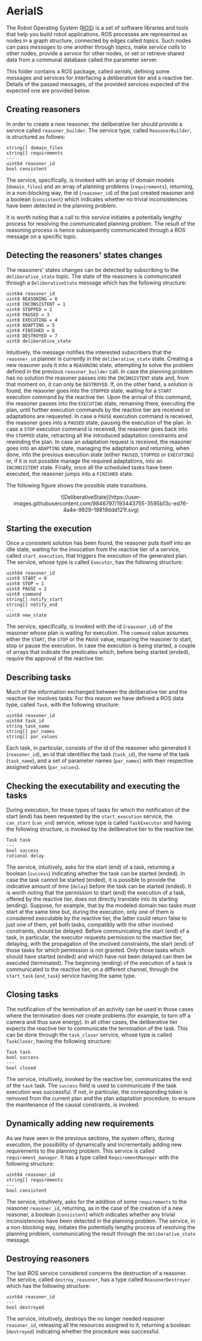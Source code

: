 # AerialS

The Robot Operating System ([ROS](https://www.ros.org/)) is a set of software libraries and tools that help you build robot applications. ROS processes are represented as nodes in a graph structure, connected by edges called _topics_. Such nodes can pass _messages_ to one another through _topics_, make _service calls_ to other nodes, provide a _service_ for other nodes, or set or retrieve shared data from a communal database called the parameter server. 

This folder contains a ROS package, called _aerials_, defining some messages and services for interfacing a deliberative tier and a reactive tier. Details of the passed messages, of the provided services expected of the expected one are provided below.

## Creating reasoners

In order to create a new reasoner, the deliberative tier should provide a service called `reasoner_builder`. The service type, called `ReasonerBuilder`, is structured as follows:

```
string[] domain_files
string[] requirements
---
uint64 reasoner_id
bool consistent
```

The service, specifically, is invoked with an array of domain models (`domain_files`) and an array of planning problems (`requirements`), returning, in a non-blocking way, the id (`reasoner_id`) of the just created reasoner and a boolean (`consistent`) which indicates whether no trivial inconsistencies have been detected in the planning problem.

It is worth noting that a call to this service initiates a potentially lengthy process for resolving the communicated planning problem. The result of the reasoning process is hence subsequently communicated through a ROS message on a specific topic.

## Detecting the reasoners' states changes

The reasoners' states changes can be detected by subscribing to the `deliberative_state` topic. The state of the reasoners is communicated through a `DeliberativeState` message which has the following structure:

```
uint64 reasoner_id
uint8 REASONING = 0
uint8 INCONSISTENT = 1
uint8 STOPPED = 2
uint8 PAUSED = 3
uint8 EXECUTING = 4
uint8 ADAPTING = 5
uint8 FINISHED = 6
uint8 DESTROYED = 7
uint8 deliberative_state
```

Intuitively, the message notifies the interested subscribers that the `reasoner_id` planner is currently in the `deliberative_state` state. Creating a new reasoner puts it into a `REASONING` state, attempting to solve the problem defined in the previous `reasoner_builder` call. In case the planning problem has no solution the reasoner passes into the `INCONSISTENT` state and, from that moment on, it can only be `DESTROYED`. If, on the other hand, a solution is found, the reasoner goes into the `STOPPED` state, waiting for a `START` execution command by the reactive tier. Upon the arrival of this command, the reasoner passes into the `EXECUTING` state, remaining there, executing the plan, until further execution commands by the reactive tier are received or adaptations are requested. In case a `PAUSE` execution command is received, the reasoner goes into a `PAUSED` state, pausing the execution of the plan. In case a `STOP` execution command is received, the reasoner goes back into the `STOPPED` state, retracting all the introduced adaptation constraints and rewinding the plan. In case an adaptation request is received, the reasoner goes into an `ADAPTING` state, managing the adaptation and returning, when done, into the previous execution state (either `PAUSED`, `STOPPED` or `EXECUTING`) or, if it is not possible manage the required adaptations, into an `INCONSISTENT` state. Finally, once all the scheduled tasks have been executed, the reasoner jumps into a `FINISHED` state.

The following figure shows the possible state transitions.

<p align="center">
![DeliberativeState](https://user-images.githubusercontent.com/9846797/193443755-3595b13c-ed76-4a4e-9929-18819ddd121f.svg)
</p>

## Starting the execution

Once a consistent solution has been found, the reasoner puts itself into an idle state, waiting for the invocation from the reactive tier of a service, called `start_execution`, that triggers the execution of the generated plan. The service, whose type is called `Executor`, has the following structure:

```
uint64 reasoner_id
uint8 START = 0
uint8 STOP = 1
uint8 PAUSE = 2
uint8 command
string[] notify_start
string[] notify_end
---
uint8 new_state
```

The service, specifically, is invoked with the id (`reasoner_id`) of the reasoner whose plan is waiting for execution. The `command` value assumes either the `START`, the `STOP` or the `PAUSE` value, requiring the reasoner to start, stop or pause the execution. In case the execution is being started, a couple of arrays that indicate the predicates which, before being started (ended), require the approval of the reactive tier.

## Describing tasks

Much of the information exchanged between the deliberative tier and the reactive tier involves tasks. For this reason we have defined a ROS data type, called `Task`, with the following structure:

```
uint64 reasoner_id
uint64 task_id
string task_name
string[] par_names
string[] par_values
```

Each task, in particular, consists of the id of the reasoner who generated it (`reasoner_id`), an id that identifies the task (`task_id`), the name of the task (`task_name`), and a set of parameter names (`par_names`) with their respective assigned values (`par_values`).

## Checking the executability and executing the tasks

During execution, for those types of tasks for which the notification of the start (end) has been requested by the `start_execution` service, the `can_start` (`can_end`) service, whose type is called `TaskExecutor` and having the following structure, is invoked by the deliberative tier to the reactive tier.

```
Task task
---
bool success
rational delay
```

The service, intuitively, asks for the start (end) of a task, returning a boolean (`success`) indicating whether the task can be started (ended). In case the task cannot be started (ended), it is possible to provide the indicative amount of time (`delay`) before the task can be started (ended). It is worth noting that the permission to start (end) the execution of a task, offered by the reactive tier, does not directly translate into its starting (ending). Suppose, for example, that by the modeled domain two tasks must start at the same time but, during the execution, only one of them is considered executable by the reactive tier, the latter could return false to just one of them, yet both tasks, compatibly with the other involved constraints, should be delayed. Before communicating the start (end) of a task, in particular, the executor requests permission to the reactive tier, delaying, with the propagation of the involved constraints, the start (end) of those tasks for which permission is not granted. Only those tasks which should have started (ended) and which have not been delayed can then be executed (terminated). The beginning (ending) of the execution of a task is communicated to the reactive tier, on a different channel, through the `start_task` (`end_task`) service having the same type.

## Closing tasks

The notification of the termination of an activity can be used in those cases where the termination does not create problems (for example, to turn off a camera and thus save energy). In all other cases, the deliberative tier expects the reactive tier to communicate the termination of the task. This can be done through the `task_closer` service, whose type is called `TaskCloser`, having the following structure:

```
Task task
bool success
---
bool closed
```

The service, intuitively, invoked by the reactive tier, communicates the end of the `task` task. The `success` field is used to communicate if the task execution was successful. If not, in particular, the corresponding token is removed from the current plan and the plan adaptation procedure, to ensure the maintenance of the causal constraints, is invoked.

## Dynamically adding new requirements

As we have seen in the previous sections, the system offers, during execution, the possibility of dynamically and incrementally adding new requirements to the planning problem. This service is called `requirement_manager`. It has a type called `RequirementManager` with the following structure:

```
uint64 reasoner_id
string[] requirements
---
bool consistent
```

The service, intuitively, asks for the addition of some `requirements` to the reasoner `reasoner_id`, returning, as in the case of the creation of a new reasoner, a boolean (`consistent`) which indicates whether any trivial inconsistencies have been detected in the planning problem. The service, in a non-blocking way, initiates the potentially lengthy process of resolving the planning problem, communicating the result through the `deliberative_state` message.

## Destroying reasoners

The last ROS service considered concerns the destruction of a reasoner. The service, called `destroy_reasoner`, has a type called `ReasonerDestroyer` which has the following structure:

```
uint64 reasoner_id
---
bool destroyed
```

The service, intuitively, destroys the no longer needed reasoner `reasoner_id`, releasing all the resources assigned to it, returning a boolean (`destroyed`) indicating whether the procedure was successful.
